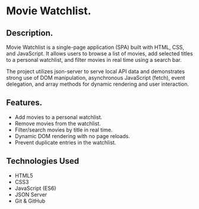 # Movie Watchlist.

## Description.
Movie Watchlist is a single-page application (SPA) built with HTML, CSS, and JavaScript. It allows users to browse a list of movies, add selected titles to a personal watchlist, and filter movies in real time using a search bar.

The project utilizes json-server to serve local API data and demonstrates strong use of DOM manipulation, asynchronous JavaScript (fetch), event delegation, and array methods for dynamic rendering and user interaction.

## Features.
- Add movies to a personal watchlist.
- Remove movies from the watchlist.
- Filter/search movies by title in real time.
- Dynamic DOM rendering with no page reloads.
- Prevent duplicate entries in the watchlist.

## Technologies Used
- HTML5
- CSS3
- JavaScript (ES6)
- JSON Server
- Git & GitHub